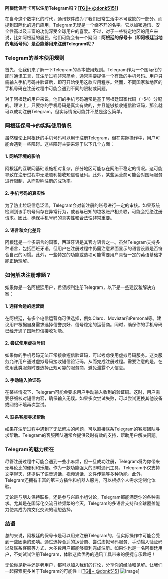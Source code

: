 **阿根廷保号卡可以注册Telegram吗？[[TG💪+ @donk5151](https://t.me/s/donk5151)]**

在当今这个数字化的时代，通讯软件成为了我们日常生活中不可或缺的一部分。而提到国际化的通讯应用，Telegram无疑是一个绕不开的名字。它以加密通讯、安全性高以及丰富的功能深受全球用户的喜爱。不过，对于一些特定地区的用户来说，比如阿根廷的居民，他们可能会有一个疑问：**阿根廷的保号卡（即阿根廷当地的电话号码）是否能够用来注册Telegram呢？**

### Telegram的基本使用规则

首先，让我们来了解一下Telegram的基本使用规则。Telegram作为一个国际化的即时通讯工具，其注册过程非常简单，通常需要提供一个有效的手机号码。用户只需输入手机号码并验证后，即可开始使用这款应用程序。然而，不同国家和地区的手机号码在注册过程中可能会遇到不同的限制或问题。

对于阿根廷的用户来说，他们的手机号码通常是基于阿根廷国家代码（+54）分配的。理论上，只要你的手机号码是真实有效的，并且能够接收短信验证码，那么就可以成功注册Telegram。但实际情况可能并不总是这么简单。

### 阿根廷保号卡的实际使用情况

虽然理论上阿根廷的手机号码可以用于注册Telegram，但在实际操作中，用户可能会遇到一些障碍。这些障碍主要来源于以下几个方面：

#### 1. **网络环境的影响**
阿根廷的互联网基础设施相对复杂，部分地区可能存在网络不稳定的情况。这可能导致在注册过程中无法顺利接收短信验证码。此外，某些运营商可能会对国际服务进行限制，从而影响注册的成功率。

#### 2. **手机号码的真实性**
为了防止垃圾信息泛滥，Telegram会对新注册的账号进行一定的审核。如果系统检测到该手机号码存在异常行为，或者与已知的垃圾账户相关联，可能会拒绝注册请求。因此，确保手机号码的真实性和合法性非常重要。

#### 3. **语言和文化差异**
阿根廷是一个多语言的国家，西班牙语是其官方语言之一。虽然Telegram支持多种语言，包括西班牙语，但用户在注册过程中仍需注意界面显示的语言设置是否符合自己的习惯。此外，一些特定的功能或选项可能需要用户具备一定的英语基础才能正确理解。

### 如何解决注册难题？

如果你是一名阿根廷用户，希望顺利注册Telegram，以下是一些建议和解决方案：

#### 1. **选择合适的运营商**
在阿根廷，有多个电信运营商可供选择，例如Claro、Movistar和Personal等。建议用户根据自身需求选择信誉良好、信号稳定的运营商。同时，确保你的手机号码已经开通了国际短信接收功能。

#### 2. **尝试使用虚拟号码**
如果你的手机号码无法正常接收短信验证码，可以考虑使用虚拟号码服务。这类服务允许用户通过虚拟号码接收短信验证码，从而完成注册过程。需要注意的是，在使用此类服务时要选择正规可靠的服务商，避免泄露个人信息。

#### 3. **手动输入验证码**
在某些情况下，Telegram可能会要求用户手动输入收到的验证码。这时，用户需要仔细核对短信内容，确保输入无误。如果多次尝试失败，可以尝试更换其他设备或网络环境再次尝试。

#### 4. **联系客服寻求帮助**
如果在注册过程中遇到了无法解决的问题，可以直接联系Telegram的客服团队寻求帮助。Telegram的客服团队通常会提供及时有效的支持，帮助用户解决问题。

### Telegram的魅力所在

尽管注册过程中可能会遇到一些小麻烦，但一旦成功注册，Telegram将为你带来无与伦比的便利和乐趣。作为一款功能强大的即时通讯工具，Telegram不仅支持文字聊天，还提供了语音通话、视频通话、文件传输等多种功能。此外，Telegram还拥有丰富的第三方插件和机器人服务，可以根据个人需求定制化体验。

无论是与朋友保持联系，还是参与兴趣小组讨论，Telegram都能满足你的各种需求。尤其是在国际化交流日益频繁的今天，Telegram的多语言支持和全球覆盖能力使其成为跨文化交流的理想选择。

### 结语

总的来说，阿根廷的保号卡是可以用来注册Telegram的，但实际操作中可能会受到一些因素的影响。通过选择合适的运营商、尝试虚拟号码服务、手动输入验证码以及联系客服等方式，大多数用户都能够顺利完成注册。如果你也是一名阿根廷用户，不妨试试注册Telegram，体验这款优秀的通讯工具带来的便捷与乐趣吧！

无论你是新手还是老用户，都可以加入我们的讨论，分享你的经验和见解。让我们一起探索更多关于Telegram的可能性！[[TG💪+ @donk5151](https://t.me/s/donk5151) ![Image](https://i.postimg.cc/rwNCRYN7/Snipaste-2025-04-30-17-27-05.png)]